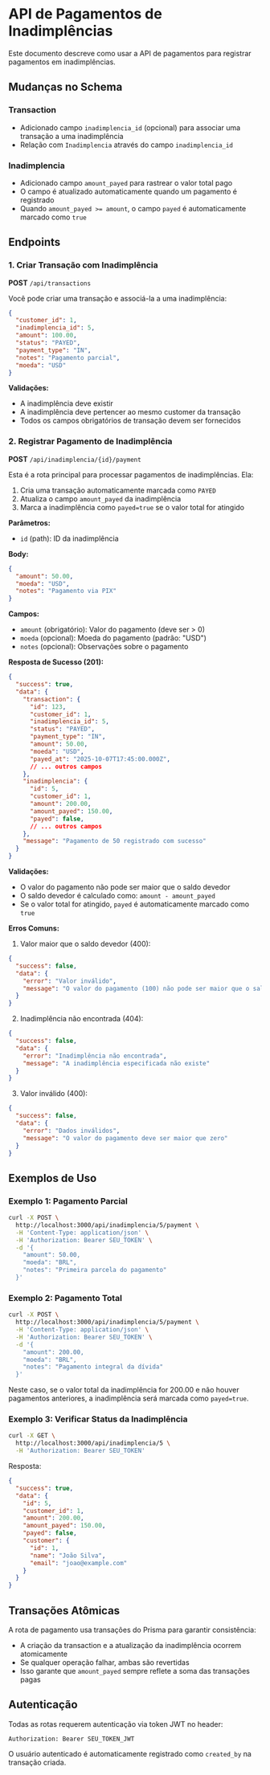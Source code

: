 # API de Pagamentos de Inadimplências

Este documento descreve como usar a API de pagamentos para registrar pagamentos em inadimplências.

## Mudanças no Schema

### Transaction
- Adicionado campo `inadimplencia_id` (opcional) para associar uma transação a uma inadimplência
- Relação com `Inadimplencia` através do campo `inadimplencia_id`

### Inadimplencia
- Adicionado campo `amount_payed` para rastrear o valor total pago
- O campo é atualizado automaticamente quando um pagamento é registrado
- Quando `amount_payed >= amount`, o campo `payed` é automaticamente marcado como `true`

## Endpoints

### 1. Criar Transação com Inadimplência

**POST** `/api/transactions`

Você pode criar uma transação e associá-la a uma inadimplência:

```json
{
  "customer_id": 1,
  "inadimplencia_id": 5,
  "amount": 100.00,
  "status": "PAYED",
  "payment_type": "IN",
  "notes": "Pagamento parcial",
  "moeda": "USD"
}
```

**Validações:**
- A inadimplência deve existir
- A inadimplência deve pertencer ao mesmo customer da transação
- Todos os campos obrigatórios de transação devem ser fornecidos

### 2. Registrar Pagamento de Inadimplência

**POST** `/api/inadimplencia/{id}/payment`

Esta é a rota principal para processar pagamentos de inadimplências. Ela:
1. Cria uma transação automaticamente marcada como `PAYED`
2. Atualiza o campo `amount_payed` da inadimplência
3. Marca a inadimplência como `payed=true` se o valor total for atingido

**Parâmetros:**
- `id` (path): ID da inadimplência

**Body:**
```json
{
  "amount": 50.00,
  "moeda": "USD",
  "notes": "Pagamento via PIX"
}
```

**Campos:**
- `amount` (obrigatório): Valor do pagamento (deve ser > 0)
- `moeda` (opcional): Moeda do pagamento (padrão: "USD")
- `notes` (opcional): Observações sobre o pagamento

**Resposta de Sucesso (201):**
```json
{
  "success": true,
  "data": {
    "transaction": {
      "id": 123,
      "customer_id": 1,
      "inadimplencia_id": 5,
      "status": "PAYED",
      "payment_type": "IN",
      "amount": 50.00,
      "moeda": "USD",
      "payed_at": "2025-10-07T17:45:00.000Z",
      // ... outros campos
    },
    "inadimplencia": {
      "id": 5,
      "customer_id": 1,
      "amount": 200.00,
      "amount_payed": 150.00,
      "payed": false,
      // ... outros campos
    },
    "message": "Pagamento de 50 registrado com sucesso"
  }
}
```

**Validações:**
- O valor do pagamento não pode ser maior que o saldo devedor
- O saldo devedor é calculado como: `amount - amount_payed`
- Se o valor total for atingido, `payed` é automaticamente marcado como `true`

**Erros Comuns:**

1. Valor maior que o saldo devedor (400):
```json
{
  "success": false,
  "data": {
    "error": "Valor inválido",
    "message": "O valor do pagamento (100) não pode ser maior que o saldo devedor (50)"
  }
}
```

2. Inadimplência não encontrada (404):
```json
{
  "success": false,
  "data": {
    "error": "Inadimplência não encontrada",
    "message": "A inadimplência especificada não existe"
  }
}
```

3. Valor inválido (400):
```json
{
  "success": false,
  "data": {
    "error": "Dados inválidos",
    "message": "O valor do pagamento deve ser maior que zero"
  }
}
```

## Exemplos de Uso

### Exemplo 1: Pagamento Parcial

```bash
curl -X POST \
  http://localhost:3000/api/inadimplencia/5/payment \
  -H 'Content-Type: application/json' \
  -H 'Authorization: Bearer SEU_TOKEN' \
  -d '{
    "amount": 50.00,
    "moeda": "BRL",
    "notes": "Primeira parcela do pagamento"
  }'
```

### Exemplo 2: Pagamento Total

```bash
curl -X POST \
  http://localhost:3000/api/inadimplencia/5/payment \
  -H 'Content-Type: application/json' \
  -H 'Authorization: Bearer SEU_TOKEN' \
  -d '{
    "amount": 200.00,
    "moeda": "BRL",
    "notes": "Pagamento integral da dívida"
  }'
```

Neste caso, se o valor total da inadimplência for 200.00 e não houver pagamentos anteriores, a inadimplência será marcada como `payed=true`.

### Exemplo 3: Verificar Status da Inadimplência

```bash
curl -X GET \
  http://localhost:3000/api/inadimplencia/5 \
  -H 'Authorization: Bearer SEU_TOKEN'
```

Resposta:
```json
{
  "success": true,
  "data": {
    "id": 5,
    "customer_id": 1,
    "amount": 200.00,
    "amount_payed": 150.00,
    "payed": false,
    "customer": {
      "id": 1,
      "name": "João Silva",
      "email": "joao@example.com"
    }
  }
}
```

## Transações Atômicas

A rota de pagamento usa transações do Prisma para garantir consistência:
- A criação da transaction e a atualização da inadimplência ocorrem atomicamente
- Se qualquer operação falhar, ambas são revertidas
- Isso garante que `amount_payed` sempre reflete a soma das transações pagas

## Autenticação

Todas as rotas requerem autenticação via token JWT no header:
```
Authorization: Bearer SEU_TOKEN_JWT
```

O usuário autenticado é automaticamente registrado como `created_by` na transação criada.

